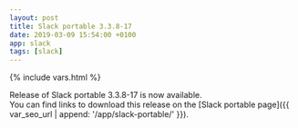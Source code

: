 ```yaml
---
layout: post
title: Slack portable 3.3.8-17
date: 2019-03-09 15:54:00 +0100
app: slack
tags: [slack]
---
```

{% include vars.html %}

Release of Slack portable 3.3.8-17 is now available.<br />
You can find links to download this release on the [Slack portable page]({{ var_seo_url | append: '/app/slack-portable/' }}).